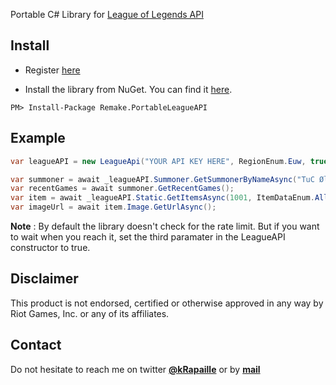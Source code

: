 Portable C# Library for [League of Legends API](https://developer.riotgames.com)

## Install

- Register [here](https://developer.riotgames.com/)

- Install the library from NuGet. You can find it [here](https://www.nuget.org/packages/Remake.PortableLeagueAPI/).

```
PM> Install-Package Remake.PortableLeagueAPI
```

## Example
```c#
var leagueAPI = new LeagueApi("YOUR API KEY HERE", RegionEnum.Euw, true);

var summoner = await _leagueAPI.Summoner.GetSummonerByNameAsync("TuC Ølen");
var recentGames = await summoner.GetRecentGames();
var item = await _leagueAPI.Static.GetItemsAsync(1001, ItemDataEnum.All, languageCode: LanguageEnum.French);
var imageUrl = await item.Image.GetUrlAsync();
```

**Note** : By default the library doesn't check for the rate limit. But if you want to wait when you reach it, set the third paramater in the LeagueAPI constructor to true.

## Disclaimer

This product is not endorsed, certified or otherwise approved in any way by Riot Games, Inc. or any of its affiliates.


## Contact

Do not hesitate to reach me on twitter **[@kRapaille](http://www.twitter.com/kRapaille)** or by **[mail](mailto:myself@kevinrapaille.com)**
